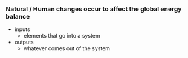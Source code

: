 ### Natural / Human changes occur to affect the global energy balance
- inputs
  - elements that go into a system
- outputs
  - whatever comes out of the system
